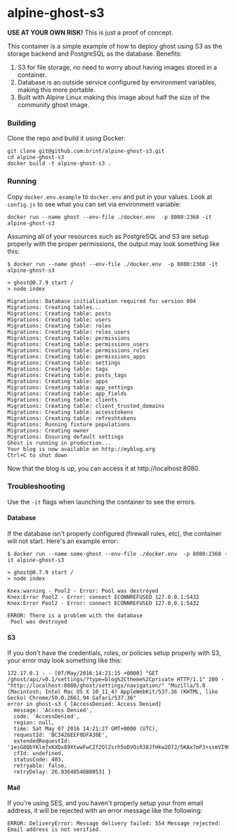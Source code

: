 # alpine-ghost-s3

**USE AT YOUR OWN RISK!** This is just a proof of concept.

This container is a simple example of how to deploy ghost using S3 as the storage backend and PostgreSQL as the database. Benefits:

1. S3 for file storage, no need to worry about having images stored in a container.
2. Database is an outside service configured by environment variables, making this more portable.
3. Built with Alpine Linux making this image about half the size of the community ghost image.

### Building
Clone the repo and build it using Docker:

```
git clone git@github.com:brint/alpine-ghost-s3.git
cd alpine-ghost-s3
docker build -t alpine-ghost-s3 .
```

### Running
Copy `docker.env.example` to `docker.env` and put in your values. Look at `config.js` to see what you can set via environment variable:

```
docker run --name ghost --env-file ./docker.env  -p 8080:2368 -it alpine-ghost-s3
```

Assuming all of your resources such as PostgreSQL and S3 are setup properly with the proper permissions, the output may look something like this:

```
$ docker run --name ghost --env-file ./docker.env  -p 8080:2368 -it alpine-ghost-s3

> ghost@0.7.9 start /
> node index

Migrations: Database initialisation required for version 004
Migrations: Creating tables...
Migrations: Creating table: posts
Migrations: Creating table: users
Migrations: Creating table: roles
Migrations: Creating table: roles_users
Migrations: Creating table: permissions
Migrations: Creating table: permissions_users
Migrations: Creating table: permissions_roles
Migrations: Creating table: permissions_apps
Migrations: Creating table: settings
Migrations: Creating table: tags
Migrations: Creating table: posts_tags
Migrations: Creating table: apps
Migrations: Creating table: app_settings
Migrations: Creating table: app_fields
Migrations: Creating table: clients
Migrations: Creating table: client_trusted_domains
Migrations: Creating table: accesstokens
Migrations: Creating table: refreshtokens
Migrations: Running fixture populations
Migrations: Creating owner
Migrations: Ensuring default settings
Ghost is running in production...
Your blog is now available on http://myblog.org
Ctrl+C to shut down
```

Now that the blog is up, you can access it at http://localhost:8080.

### Troubleshooting
Use the `-it` flags when launching the container to see the errors.

#### Database
If the database isn't properly configured (firewall rules, etc), the container will not start. Here's an example error:

```
$ docker run --name some-ghost --env-file ./docker.env  -p 8080:2368 -it alpine-ghost-s3

> ghost@0.7.9 start /
> node index

Knex:warning - Pool2 - Error: Pool was destroyed
Knex:Error Pool2 - Error: connect ECONNREFUSED 127.0.0.1:5432
Knex:Error Pool2 - Error: connect ECONNREFUSED 127.0.0.1:5432

ERROR: There is a problem with the database
 Pool was destroyed
```

#### S3
If you don't have the credentials, roles, or policies setup properly with S3, your error may look something like this:

```
172.17.0.1 - - [07/May/2016:14:21:15 +0000] "GET /ghost/api/v0.1/settings/?type=blog%2Ctheme%2Cprivate HTTP/1.1" 200 - "http://localhost:8080/ghost/settings/navigation/" "Mozilla/5.0 (Macintosh; Intel Mac OS X 10_11_4) AppleWebKit/537.36 (KHTML, like Gecko) Chrome/50.0.2661.94 Safari/537.36"
error in ghost-s3 { [AccessDenied: Access Denied]
  message: 'Access Denied',
  code: 'AccessDenied',
  region: null,
  time: Sat May 07 2016 14:21:27 GMT+0000 (UTC),
  requestId: 'BC3426EEF0DFA30E',
  extendedRequestId: '1esG8QbYKlm7xKXDx89XtwwFwCZf2Ol2srh5oDVOiR38JfHkw2O7J/5KAx7mPJ+ssmVI9GztzA4=',
  cfId: undefined,
  statusCode: 403,
  retryable: false,
  retryDelay: 26.93648540880531 }
```

#### Mail
If you're using SES, and you haven't properly setup your from email address, it will be rejected with an error message like the following:
```
ERROR: DeliveryError: Message delivery failed: 554 Message rejected: Email address is not verified.
```
